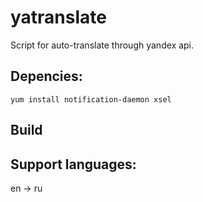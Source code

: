 # yatranslate
Script for auto-translate through yandex api.

## Depencies:
`yum install notification-daemon xsel`
## Build
## Support languages:
en -> ru
